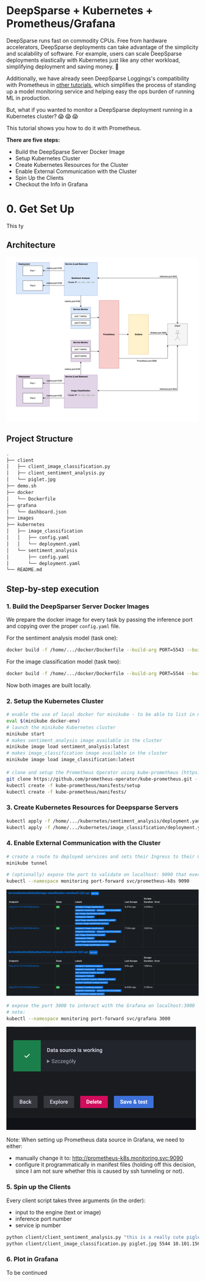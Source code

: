 # DeepSparse + Kubernetes + Prometheus/Grafana

DeepSparse runs fast on commodity CPUs. Free from hardware accelerators, DeepSparse deployments can take advantage of the simplicity and scalability of software. For example, users can scale DeepSparse deployments elastically with Kubernetes just like any other workload, simplifying deployment and saving money. :money_mouth_face:

Additionally, we have already seen DeepSparse Loggings's compatibility with Prometheus in [other tutorials](https://github.com/neuralmagic/deepsparse/tree/rs-logging-sdk/logging-sdk/tutorial-pipeline-prometheus), which simplifies the process of standing up a model monitoring service and helping easy the ops burden of running ML in production.

But, what if you wanted to monitor a DeepSparse deployment running in a Kubernetes cluster? :scream: :scream: :scream: 

This tutorial shows you how to do it with Prometheus.

**There are five steps:**
- Build the DeepSparse Server Docker Image
- Setup Kubernetes Cluster
- Create Kubernetes Resources for the Cluster
- Enable External Communication with the Cluster
- Spin Up the Clients
- Checkout the Info in Grafana

# 0. Get Set Up

This ty

## Architecture
![img_4.png](images/img_1.png)
## Project Structure

```bash
.
├── client
│   ├── client_image_classification.py
│   ├── client_sentiment_analysis.py
│   └── piglet.jpg
├── demo.sh
├── docker
│   └── Dockerfile
├── grafana
│   └── dashboard.json
├── images
├── kubernetes
│   ├── image_classification
│   │   ├── config.yaml
│   │   └── deployment.yaml
│   └── sentiment_analysis
│       ├── config.yaml
│       └── deployment.yaml
└── README.md
```

## Step-by-step execution

### 1. Build the DeepSparser Server Docker Images

We prepare the docker image for every task by passing the inference port and copying over the proper `config.yaml` file.

For the sentiment analysis model (task one):

```bash
docker build -f /home/.../docker/Dockerfile --build-arg PORT=5543 --build-arg CONFIG='home/.../kubernetes/sentiment_analysis/config.yaml -t sentiment_analysis:latest .
```
For the image classification model (task two):

```bash
docker build -f /home/.../docker/Dockerfile --build-arg PORT=5544 --build-arg CONFIG='home/.../kubernetes/image_classification/config.yaml -t image_classification:latest .
```
Now both images are built locally.

### 2. Setup the Kubernetes Cluster

```bash
# enable the use of local docker for minikube - to be able to list in minikube the docker images available locally
eval $(minikube docker-env)
# launch the minikube Kubernetes cluster
minikube start	
# makes sentiment_analysis image available in the cluster
minikube image load sentiment_analysis:latest
# makes image_classification image available in the cluster
minikube image load image_classification:latest

# clone and setup the Prometheus Operator using kube-prometheus (https://github.com/prometheus-operator/kube-prometheus)
git clone https://github.com/prometheus-operator/kube-prometheus.git --depth 1
kubectl create -f kube-prometheus/manifests/setup
kubectl create -f kube-prometheus/manifests/
```

### 3. Create Kubernetes Resources for Deepsparse Servers

```bash
kubectl apply -f /home/.../kubernetes/sentiment_analysis/deployment.yaml
kubectl apply -f /home/.../kubernetes/image_classification/deployment.yaml
```

### 4. Enable External Communication with the Cluster
```bash
# create a route to deployed services and sets their Ingress to their ClusterIP
minikube tunnel
```

```bash
# (optionally) expose the port to validate on localhost: 9090 that everything has been properly setup in Prometheus
kubectl --namespace monitoring port-forward svc/prometheus-k8s 9090
```
![img.png](images/img.png)
```bash
# expose the port 3000 to interact with the Grafana on localhost:3000
# note: 
kubectl --namespace monitoring port-forward svc/grafana 3000
```
![img_5.png](images/img_2.png)

Note: When setting up Prometheus data source in Grafana, we need to either:
- manually change it to: http://prometheus-k8s.monitoring.svc:9090 
- configure it programmatically in manifest files (holding off this decision, since I am not sure whether this is caused by ssh tunneling or not).

### 5. Spin up the Clients
Every client script takes three arguments (in the order):
- input to the engine (text or image)
- inference port number
- service ip number

```bash
python client/client_sentiment_analysis.py "this is a really cute piglet!" 5543 10.101.156.112
python client/client_image_classification.py piglet.jpg 5544 10.101.156.113
```

### 6. Plot in Grafana

To be continued

